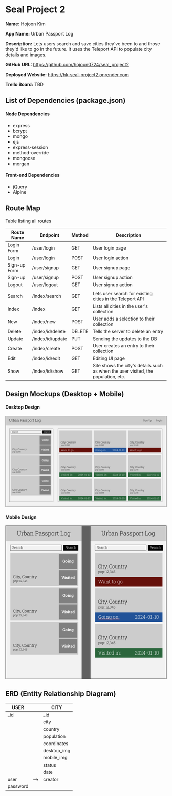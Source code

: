 # Seal Project 2

**Name:** Hojoon Kim

**App Name:** Urban Passport Log

**Description:** Lets users search and save cities they've been to and those they'd like to go in the future. It uses the Teleport API to populate city details and images.

**GitHub URL:** https://github.com/hojoon0724/seal_project2

**Deployed Website:** https://hk-seal-project2.onrender.com

**Trello Board:** TBD

## List of Dependencies (package.json)

#### Node Dependencies

- express
- bcrypt
- mongo
- ejs
- express-session
- method-override
- mongoose
- morgan

#### Front-end Dependencies

- jQuery
- Alpine

## Route Map

Table listing all routes

| Route Name   | Endpoint         | Method | Description                                                                       |
| ------------ | ---------------- | ------ | --------------------------------------------------------------------------------- |
| Login Form   | /user/login      | GET    | User login page                                                                   |
| Login        | /user/login      | POST   | User login action                                                                 |
| Sign-up Form | /user/signup     | GET    | User signup page                                                                  |
| Sign-up      | /user/signup     | POST   | User signup action                                                                |
| Logout       | /user/logout     | GET    | User signup action                                                                |
|              |                  |        |                                                                                   |
| Search       | /index/search    | GET    | Lets user search for existing cities in the Teleport API                          |
| Index        | /index           | GET    | Lists all cities in the user's collection                                         |
| New          | /index/new       | POST   | User adds a selection to their collection                                         |
| Delete       | /index/id/delete | DELETE | Tells the server to delete an entry                                               |
| Update       | /index/id/update | PUT    | Sending the updates to the DB                                                     |
| Create       | /index/create    | POST   | User creates an entry to their collection                                         |
| Edit         | /index/id/edit   | GET    | Editing UI page                                                                   |
| Show         | /index/id/show   | GET    | Site shows the city's details such as when the user visited, the population, etc. |

## Design Mockups (Desktop + Mobile)

#### Desktop Design

![Desktop UI preview](./ui-sample/Desktop.png)

#### Mobile Design

![Mobile UI preview](./ui-sample/Mobile.png)

## ERD (Entity Relationship Diagram)

| USER     |     | CITY        |
| -------- | --- | ----------- |
| \_id     |     | \_id        |
|          |     | city        |
|          |     | country     |
|          |     | population  |
|          |     | coordinates |
|          |     | desktop_img |
|          |     | mobile_img  |
|          |     | status      |
|          |     | date        |
| user     | --> | creator     |
| password |     |             |
